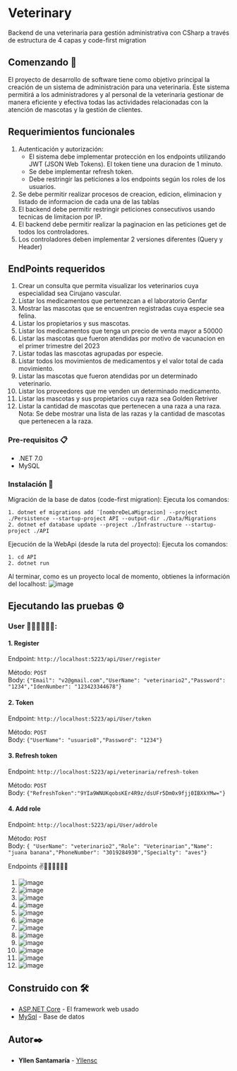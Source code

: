 # Veterinary

Backend de una veterinaria para gestión administrativa con CSharp a través de estructura de 4 capas y code-first migration

## Comenzando 🚀

El proyecto de desarrollo de software tiene como objetivo principal la creación de un sistema de administración para una veterinaria. Este sistema permitirá a los administradores y al personal de la veterinaria gestionar de manera eficiente y efectiva todas las actividades relacionadas con la atención de mascotas y la gestión de clientes.
## Requerimientos funcionales
1. Autenticación y autorización:
    - El sistema debe implementar protección en los endpoints utilizando JWT (JSON Web Tokens). El token tiene una duracion de 1 minuto.
    - Se debe implementar refresh token.
    - Debe restringir las peticiones a los endpoints según los roles de los usuarios.
2. Se debe permitir realizar procesos de creacion, edicion, eliminacion y listado de informacion de cada una de las tablas
3. El backend debe permitir restringir peticiones consecutivos usando tecnicas de limitacion por IP.
4. El backend debe permitir realizar la paginacion en  las peticiones get de todos los controladores.
5. Los controladores deben implementar 2 versiones diferentes (Query y Header)

## EndPoints requeridos
1.  Crear un consulta que permita visualizar los veterinarios cuya especialidad sea Cirujano vascular.
2.  Listar los medicamentos que pertenezcan a el laboratorio Genfar
3.  Mostrar las mascotas que se encuentren registradas cuya especie sea felina.
4.  Listar los propietarios y sus mascotas.
5.  Listar los medicamentos que tenga un precio de venta mayor a 50000
6.  Listar las mascotas que fueron atendidas por motivo de vacunacion en el primer trimestre del 2023
7.  Listar todas las mascotas agrupadas por especie.
8.  Listar todos los movimientos de medicamentos y el valor total de cada movimiento.
9.  Listar las mascotas que fueron atendidas por un determinado veterinario.
10. Listar los proveedores que me venden un determinado medicamento.
11. Listar las mascotas y sus propietarios cuya raza sea Golden Retriver
12. Listar la cantidad de mascotas que pertenecen a una raza a una raza. Nota: Se debe mostrar una lista de las razas y la cantidad de mascotas que pertenecen a la raza.


### Pre-requisitos 📋

- .NET 7.0
- MySQL

### Instalación 🔧

Migración de la base de datos (code-first migration):
Ejecuta los comandos:
```
1. dotnet ef migrations add ¨[nombreDeLaMigracion] --project ./Persistence --startup-project API --output-dir ./Data/Migrations
2. dotnet ef database update --project ./Infrastructure --startup-project ./API
```

Ejecución de la WebApi (desde la ruta del proyecto):
Ejecuta los comandos:
```
1. cd API
2. dotnet run
```
Al terminar, como es un proyecto local de momento, obtienes la información del localhost:
![image](https://github.com/yllensc/veterinaria-4capas-csharp/assets/117176562/4fcda1fd-d1b6-41f9-9e29-3125dac99651)

## Ejecutando las pruebas ⚙️
### User 👨‍💻💁‍♂️💁‍♀️:
#### 1. Register <br>
Endpoint: ```http://localhost:5223/api/User/register```

Método: ```POST```
<br>
Body:
```{"Email": "v2@gmail.com","UserName": "veterinario2","Password": "1234","IdenNumber": "123423344678"}```

#### 2. Token <br>
Endpoint: ```http://localhost:5223/api/User/token```

Método: ```POST```
<br>
Body: 
```{"UserName": "usuario8","Password": "1234"}```

#### 3. Refresh token <br>
Endpoint: ```http://localhost:5223/api/veterinaria/refresh-token```

Método: ```POST```
<br>
Body:
```{"RefreshToken":"9YIa9WNUKqobsKEr4R9z/dsUFr5Dm0x9fjj0IBXkYMw="}```

#### 4. Add role <br>
Endpoint: ```http://localhost:5223/api/User/addrole```

Método: ```POST```
<br>
Body:
```{ "UserName": "veterinario2","Role": "Veterinarian","Name": "juana banana","PhoneNumber": "3019284930","Specialty": "aves"}```

Endpoints ✌️🤘🆗😺🦝🐶🦄

1. ![image](https://github.com/yllensc/veterinaria-4capas-csharp/assets/117176562/19ae4e83-72f8-4e87-88f4-641c86c4c2fe)
2. ![image](https://github.com/yllensc/veterinaria-4capas-csharp/assets/117176562/ad86673a-2369-4949-aeb8-ca1c504da58a)
3. ![image](https://github.com/yllensc/veterinaria-4capas-csharp/assets/117176562/e0b5aebf-102f-4960-a268-d636dceb92b0)
4. ![image](https://github.com/yllensc/veterinaria-4capas-csharp/assets/117176562/b19bf23b-2920-4b77-9c49-3a21a282a055)
5. ![image](https://github.com/yllensc/veterinaria-4capas-csharp/assets/117176562/bce49249-9a45-4a58-be9d-9fa5706139e4)
6. ![image](https://github.com/yllensc/veterinaria-4capas-csharp/assets/117176562/85e57941-6124-4a5b-8677-70159aa0f623)
7. ![image](https://github.com/yllensc/veterinaria-4capas-csharp/assets/117176562/a795c917-ef30-44a2-a3f2-8d44df1025d9)
8. ![image](https://github.com/yllensc/veterinaria-4capas-csharp/assets/117176562/18a99874-88f1-4ca6-8ecf-f6f0a8abee89)
9. ![image](https://github.com/yllensc/veterinaria-4capas-csharp/assets/117176562/1cb26e09-3e43-4905-be9b-064ee306295c)
10. ![image](https://github.com/yllensc/veterinaria-4capas-csharp/assets/117176562/b1f2a240-150e-47c0-96de-8501d263f7f2)
11. ![image](https://github.com/yllensc/veterinaria-4capas-csharp/assets/117176562/b540321a-a498-4a41-9732-2b04d32ca4b2)
12. ![image](https://github.com/yllensc/veterinaria-4capas-csharp/assets/117176562/f4bbfa9c-887c-402a-800e-340c276bdcc8)




















## Construido con 🛠️

* [ASP.NET Core]([http://www.dropwizard.io/1.0.2/docs/](https://learn.microsoft.com/en-us/aspnet/core/tutorials/first-web-api?view=aspnetcore-7.0&tabs=visual-studio)) - El framework web usado
* [MySql]([https://maven.apache.org/](https://dev.mysql.com/doc/workbench/en/wb-mysql-utilities.html)) - Base de datos


## Autor✒️

* **Yllen Santamaría** - [Yllensc](https://github.com/yllensc)
